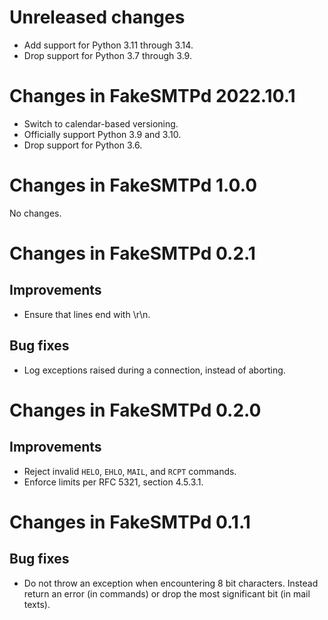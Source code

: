 # Unreleased changes

- Add support for Python 3.11 through 3.14.
- Drop support for Python 3.7 through 3.9.

# Changes in FakeSMTPd 2022.10.1

- Switch to calendar-based versioning.
- Officially support Python 3.9 and 3.10.
- Drop support for Python 3.6.

# Changes in FakeSMTPd 1.0.0

No changes.

# Changes in FakeSMTPd 0.2.1

## Improvements

- Ensure that lines end with \r\n.

## Bug fixes

- Log exceptions raised during a connection, instead of aborting.

# Changes in FakeSMTPd 0.2.0

## Improvements

- Reject invalid `HELO`, `EHLO`, `MAIL`, and `RCPT` commands.
- Enforce limits per RFC 5321, section 4.5.3.1.

# Changes in FakeSMTPd 0.1.1

## Bug fixes

- Do not throw an exception when encountering 8 bit characters. Instead
  return an error (in commands) or drop the most significant bit (in mail
  texts).
